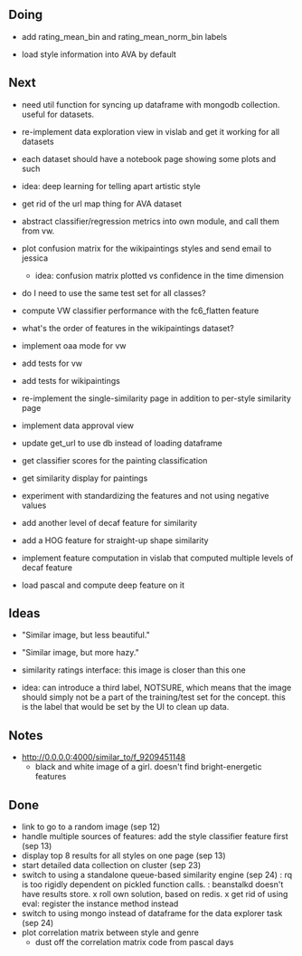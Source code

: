 ## Doing

- add rating_mean_bin and rating_mean_norm_bin labels

- load style information into AVA by default

## Next

- need util function for syncing up dataframe with mongodb collection. useful for datasets.

- re-implement data exploration view in vislab and get it working for all datasets

- each dataset should have a notebook page showing some plots and such

- idea: deep learning for telling apart artistic style

- get rid of the url map thing for AVA dataset

- abstract classifier/regression metrics into own module, and call them from vw.

- plot confusion matrix for the wikipaintings styles and send email to jessica
    - idea: confusion matrix plotted vs confidence in the time dimension

- do I need to use the same test set for all classes?

- compute VW classifier performance with the fc6_flatten feature

- what's the order of features in the wikipaintings dataset?

- implement oaa mode for vw

- add tests for vw

- add tests for wikipaintings

- re-implement the single-similarity page in addition to per-style similarity page

- implement data approval view

- update get_url to use db instead of loading dataframe

- get classifier scores for the painting classification

- get similarity display for paintings

- experiment with standardizing the features and not using negative values

- add another level of decaf feature for similarity

- add a HOG feature for straight-up shape similarity

- implement feature computation in vislab that computed multiple levels of decaf feature

- load pascal and compute deep feature on it


## Ideas

- "Similar image, but less beautiful."
- "Similar image, but more hazy."

- similarity ratings interface: this image is closer than this one

- idea: can introduce a third label, NOTSURE, which means that the image should simply not be a part of the training/test set for the concept. this is the label that would be set by the UI to clean up data.

## Notes

- http://0.0.0.0:4000/similar_to/f_9209451148
    - black and white image of a girl. doesn't find bright-energetic features

## Done

- link to go to a random image (sep 12)
- handle multiple sources of features: add the style classifier feature first (sep 13)
- display top 8 results for all styles on one page (sep 13)
- start detailed data collection on cluster (sep 23)
- switch to using a standalone queue-based similarity engine (sep 24)
    : rq is too rigidly dependent on pickled function calls.
    : beanstalkd doesn't have results store.
    x roll own solution, based on redis.
    x get rid of using eval: register the instance method instead
- switch to using mongo instead of dataframe for the data explorer task (sep 24)
- plot correlation matrix between style and genre
    - dust off the correlation matrix code from pascal days
